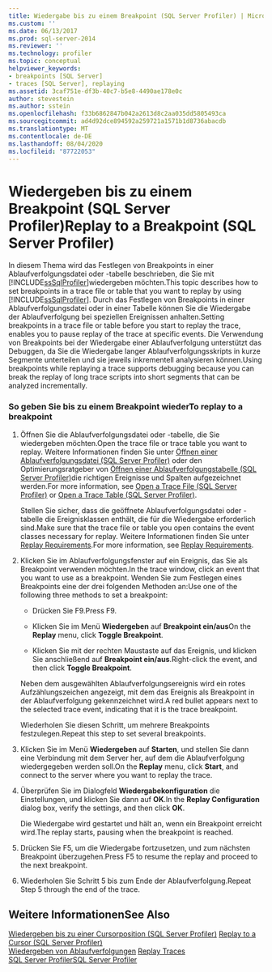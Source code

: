 ```yaml
---
title: Wiedergabe bis zu einem Breakpoint (SQL Server Profiler) | Microsoft-Dokumentation
ms.custom: ''
ms.date: 06/13/2017
ms.prod: sql-server-2014
ms.reviewer: ''
ms.technology: profiler
ms.topic: conceptual
helpviewer_keywords:
- breakpoints [SQL Server]
- traces [SQL Server], replaying
ms.assetid: 3caf751e-df3b-40c7-b5e8-4490ae178e0c
author: stevestein
ms.author: sstein
ms.openlocfilehash: f33b6862847b042a2613d8c2aa035dd5805493ca
ms.sourcegitcommit: ad4d92dce894592a259721a1571b1d8736abacdb
ms.translationtype: MT
ms.contentlocale: de-DE
ms.lasthandoff: 08/04/2020
ms.locfileid: "87722053"
---
```

# <a name="replay-to-a-breakpoint-sql-server-profiler"></a><span data-ttu-id="408fe-102">Wiedergeben bis zu einem Breakpoint (SQL Server Profiler)</span><span class="sxs-lookup"><span data-stu-id="408fe-102">Replay to a Breakpoint (SQL Server Profiler)</span></span>
  <span data-ttu-id="408fe-103">In diesem Thema wird das Festlegen von Breakpoints in einer Ablaufverfolgungsdatei oder -tabelle beschrieben, die Sie mit [!INCLUDE[ssSqlProfiler](../../includes/sssqlprofiler-md.md)]wiedergeben möchten.</span><span class="sxs-lookup"><span data-stu-id="408fe-103">This topic describes how to set breakpoints in a trace file or table that you want to replay by using [!INCLUDE[ssSqlProfiler](../../includes/sssqlprofiler-md.md)].</span></span> <span data-ttu-id="408fe-104">Durch das Festlegen von Breakpoints in einer Ablaufverfolgungsdatei oder in einer Tabelle können Sie die Wiedergabe der Ablaufverfolgung bei speziellen Ereignissen anhalten.</span><span class="sxs-lookup"><span data-stu-id="408fe-104">Setting breakpoints in a trace file or table before you start to replay the trace, enables you to pause replay of the trace at specific events.</span></span> <span data-ttu-id="408fe-105">Die Verwendung von Breakpoints bei der Wiedergabe einer Ablaufverfolgung unterstützt das Debuggen, da Sie die Wiedergabe langer Ablaufverfolgungsskripts in kurze Segmente unterteilen und sie jeweils inkrementell analysieren können.</span><span class="sxs-lookup"><span data-stu-id="408fe-105">Using breakpoints while replaying a trace supports debugging because you can break the replay of long trace scripts into short segments that can be analyzed incrementally.</span></span>  
  
### <a name="to-replay-to-a-breakpoint"></a><span data-ttu-id="408fe-106">So geben Sie bis zu einem Breakpoint wieder</span><span class="sxs-lookup"><span data-stu-id="408fe-106">To replay to a breakpoint</span></span>  
  
1.  <span data-ttu-id="408fe-107">Öffnen Sie die Ablaufverfolgungsdatei oder -tabelle, die Sie wiedergeben möchten.</span><span class="sxs-lookup"><span data-stu-id="408fe-107">Open the trace file or trace table you want to replay.</span></span> <span data-ttu-id="408fe-108">Weitere Informationen finden Sie unter [Öffnen einer Ablaufverfolgungsdatei &#40;SQL Server Profiler&#41;](open-a-trace-file-sql-server-profiler.md) oder den Optimierungsratgeber von [Öffnen einer Ablaufverfolgungstabelle &#40;SQL Server Profiler&#41;](open-a-trace-table-sql-server-profiler.md)die richtigen Ereignisse und Spalten aufgezeichnet werden.</span><span class="sxs-lookup"><span data-stu-id="408fe-108">For more information, see [Open a Trace File &#40;SQL Server Profiler&#41;](open-a-trace-file-sql-server-profiler.md) or [Open a Trace Table &#40;SQL Server Profiler&#41;](open-a-trace-table-sql-server-profiler.md).</span></span>  
  
     <span data-ttu-id="408fe-109">Stellen Sie sicher, dass die geöffnete Ablaufverfolgungsdatei oder -tabelle die Ereignisklassen enthält, die für die Wiedergabe erforderlich sind.</span><span class="sxs-lookup"><span data-stu-id="408fe-109">Make sure that the trace file or table you open contains the event classes necessary for replay.</span></span> <span data-ttu-id="408fe-110">Weitere Informationen finden Sie unter [Replay Requirements](replay-requirements.md).</span><span class="sxs-lookup"><span data-stu-id="408fe-110">For more information, see [Replay Requirements](replay-requirements.md).</span></span>  
  
2.  <span data-ttu-id="408fe-111">Klicken Sie im Ablaufverfolgungsfenster auf ein Ereignis, das Sie als Breakpoint verwenden möchten.</span><span class="sxs-lookup"><span data-stu-id="408fe-111">In the trace window, click an event that you want to use as a breakpoint.</span></span> <span data-ttu-id="408fe-112">Wenden Sie zum Festlegen eines Breakpoints eine der drei folgenden Methoden an:</span><span class="sxs-lookup"><span data-stu-id="408fe-112">Use one of the following three methods to set a breakpoint:</span></span>  
  
    -   <span data-ttu-id="408fe-113">Drücken Sie F9.</span><span class="sxs-lookup"><span data-stu-id="408fe-113">Press F9.</span></span>  
  
    -   <span data-ttu-id="408fe-114">Klicken Sie im Menü **Wiedergeben** auf **Breakpoint ein/aus**</span><span class="sxs-lookup"><span data-stu-id="408fe-114">On the **Replay** menu, click **Toggle Breakpoint**.</span></span>  
  
    -   <span data-ttu-id="408fe-115">Klicken Sie mit der rechten Maustaste auf das Ereignis, und klicken Sie anschließend auf **Breakpoint ein/aus**.</span><span class="sxs-lookup"><span data-stu-id="408fe-115">Right-click the event, and then click **Toggle Breakpoint**.</span></span>  
  
     <span data-ttu-id="408fe-116">Neben dem ausgewählten Ablaufverfolgungsereignis wird ein rotes Aufzählungszeichen angezeigt, mit dem das Ereignis als Breakpoint in der Ablaufverfolgung gekennzeichnet wird.</span><span class="sxs-lookup"><span data-stu-id="408fe-116">A red bullet appears next to the selected trace event, indicating that it is the trace breakpoint.</span></span>  
  
     <span data-ttu-id="408fe-117">Wiederholen Sie diesen Schritt, um mehrere Breakpoints festzulegen.</span><span class="sxs-lookup"><span data-stu-id="408fe-117">Repeat this step to set several breakpoints.</span></span>  
  
3.  <span data-ttu-id="408fe-118">Klicken Sie im Menü **Wiedergeben** auf **Starten**, und stellen Sie dann eine Verbindung mit dem Server her, auf dem die Ablaufverfolgung wiedergegeben werden soll.</span><span class="sxs-lookup"><span data-stu-id="408fe-118">On the **Replay** menu, click **Start**, and connect to the server where you want to replay the trace.</span></span>  
  
4.  <span data-ttu-id="408fe-119">Überprüfen Sie im Dialogfeld **Wiedergabekonfiguration** die Einstellungen, und klicken Sie dann auf **OK**.</span><span class="sxs-lookup"><span data-stu-id="408fe-119">In the **Replay Configuration** dialog box, verify the settings, and then click **OK**.</span></span>  
  
     <span data-ttu-id="408fe-120">Die Wiedergabe wird gestartet und hält an, wenn ein Breakpoint erreicht wird.</span><span class="sxs-lookup"><span data-stu-id="408fe-120">The replay starts, pausing when the breakpoint is reached.</span></span>  
  
5.  <span data-ttu-id="408fe-121">Drücken Sie F5, um die Wiedergabe fortzusetzen, und zum nächsten Breakpoint überzugehen.</span><span class="sxs-lookup"><span data-stu-id="408fe-121">Press F5 to resume the replay and proceed to the next breakpoint.</span></span>  
  
6.  <span data-ttu-id="408fe-122">Wiederholen Sie Schritt 5 bis zum Ende der Ablaufverfolgung.</span><span class="sxs-lookup"><span data-stu-id="408fe-122">Repeat Step 5 through the end of the trace.</span></span>  
  
## <a name="see-also"></a><span data-ttu-id="408fe-123">Weitere Informationen</span><span class="sxs-lookup"><span data-stu-id="408fe-123">See Also</span></span>  
 <span data-ttu-id="408fe-124">[Wiedergeben bis zu einer Cursorposition &#40;SQL Server Profiler&#41;](replay-to-a-cursor-sql-server-profiler.md) </span><span class="sxs-lookup"><span data-stu-id="408fe-124">[Replay to a Cursor &#40;SQL Server Profiler&#41;](replay-to-a-cursor-sql-server-profiler.md) </span></span>  
 <span data-ttu-id="408fe-125">[Wiedergeben von Ablaufverfolgungen](replay-traces.md) </span><span class="sxs-lookup"><span data-stu-id="408fe-125">[Replay Traces](replay-traces.md) </span></span>  
 [<span data-ttu-id="408fe-126">SQL Server Profiler</span><span class="sxs-lookup"><span data-stu-id="408fe-126">SQL Server Profiler</span></span>](sql-server-profiler.md)  
  
  
